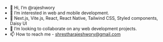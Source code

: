 - 👋 Hi, I’m @rajeshwory
- 👀 I’m interested in web and mobile development.
- 🌱 Next.js, Vite.js, React, React Native, Tailwind CSS, Styled components, Daisy UI
- 💞️ I’m looking to collaborate on any web development projects.
- 📫 How to reach me - shrestharajeshwory@gmail.com

<!---
rajeshwory/rajeshwory is a ✨ special ✨ repository because its `README.md` (this file) appears on your GitHub profile.
You can click the Preview link to take a look at your changes.
--->
